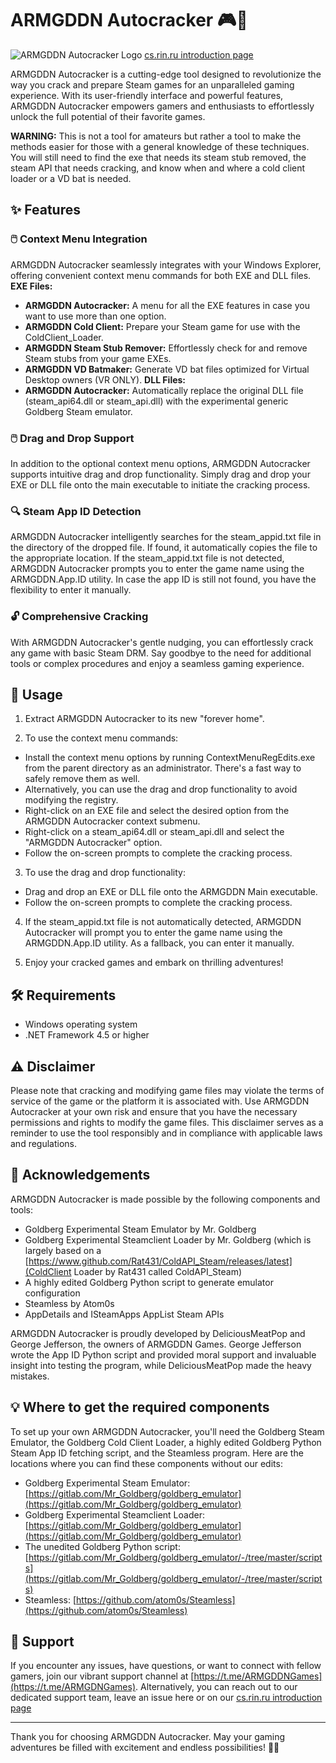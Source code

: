 # ARMGDDN Autocracker 🎮🔧

![ARMGDDN Autocracker Logo](https://github.com/KaladinDMP/ARMGDDN-Autocracker/assets/92135051/ebcf7a21-8e5d-44e2-9165-cb280d8d275c)
[cs.rin.ru introduction page](https://cs.rin.ru/forum/viewtopic.php?f=20&t=141375)


ARMGDDN Autocracker is a cutting-edge tool designed to revolutionize the way you crack and prepare Steam games for an unparalleled gaming experience. With its user-friendly interface and powerful features, ARMGDDN Autocracker empowers gamers and enthusiasts to effortlessly unlock the full potential of their favorite games. 

**WARNING:** This is not a tool for amateurs but rather a tool to make the methods easier for those with a general knowledge of these techniques. You will still need to find the exe that needs its steam stub removed, the steam API that needs cracking, and know when and where a cold client loader or a VD bat is needed. 

## ✨ Features

### 🖱️ Context Menu Integration
ARMGDDN Autocracker seamlessly integrates with your Windows Explorer, offering convenient context menu commands for both EXE and DLL files.
**EXE Files:**
 - **ARMGDDN Autocracker:** A menu for all the EXE features in case you want to use more than one option.
 - **ARMGDDN Cold Client:** Prepare your Steam game for use with the ColdClient_Loader.
 - **ARMGDDN Steam Stub Remover:** Effortlessly check for and remove Steam stubs from your game EXEs.
 - **ARMGDDN VD Batmaker:** Generate VD bat files optimized for Virtual Desktop owners (VR ONLY).
**DLL Files:**
 - **ARMGDDN Autocracker:** Automatically replace the original DLL file (steam_api64.dll or steam_api.dll) with the experimental generic Goldberg Steam emulator.

### 🖱️ Drag and Drop Support
In addition to the optional context menu options, ARMGDDN Autocracker supports intuitive drag and drop functionality. Simply drag and drop your EXE or DLL file onto the main executable to initiate the cracking process.

### 🔍 Steam App ID Detection
ARMGDDN Autocracker intelligently searches for the steam_appid.txt file in the directory of the dropped file. If found, it automatically copies the file to the appropriate location. If the steam_appid.txt file is not detected, ARMGDDN Autocracker prompts you to enter the game name using the ARMGDDN.App.ID utility. In case the app ID is still not found, you have the flexibility to enter it manually.

### 🔓 Comprehensive Cracking
With ARMGDDN Autocracker's gentle nudging, you can effortlessly crack any game with basic Steam DRM. Say goodbye to the need for additional tools or complex procedures and enjoy a seamless gaming experience.

## 📖 Usage

1. Extract ARMGDDN Autocracker to its new "forever home".

2. To use the context menu commands:
  - Install the context menu options by running ContextMenuRegEdits.exe from the parent directory as an administrator. There's a fast way to safely remove them as well.
  - Alternatively, you can use the drag and drop functionality to avoid modifying the registry.
  - Right-click on an EXE file and select the desired option from the ARMGDDN Autocracker context submenu.
  - Right-click on a steam_api64.dll or steam_api.dll and select the "ARMGDDN Autocracker" option.
  - Follow the on-screen prompts to complete the cracking process.

3. To use the drag and drop functionality:
  - Drag and drop an EXE or DLL file onto the ARMGDDN Main executable.
  - Follow the on-screen prompts to complete the cracking process.

4. If the steam_appid.txt file is not automatically detected, ARMGDDN Autocracker will prompt you to enter the game name using the ARMGDDN.App.ID utility. As a fallback, you can enter it manually.

5. Enjoy your cracked games and embark on thrilling adventures!

## 🛠️ Requirements

- Windows operating system
- .NET Framework 4.5 or higher

## ⚠️ Disclaimer

Please note that cracking and modifying game files may violate the terms of service of the game or the platform it is associated with. Use ARMGDDN Autocracker at your own risk and ensure that you have the necessary permissions and rights to modify the game files. This disclaimer serves as a reminder to use the tool responsibly and in compliance with applicable laws and regulations.

## 🙏 Acknowledgements

ARMGDDN Autocracker is made possible by the following components and tools:

- Goldberg Experimental Steam Emulator by Mr. Goldberg
- Goldberg Experimental Steamclient Loader by Mr. Goldberg (which is largely based on a  [https://www.github.com/Rat431/ColdAPI_Steam/releases/latest](ColdClient Loader by Rat431 called ColdAPI_Steam)
- A highly edited Goldberg Python script to generate emulator configuration
- Steamless by Atom0s
- AppDetails and ISteamApps AppList Steam APIs

ARMGDDN Autocracker is proudly developed by DeliciousMeatPop and George Jefferson, the owners of ARMGDDN Games. George Jefferson wrote the App ID Python script and provided moral support and invaluable insight into testing the program, while DeliciousMeatPop made the heavy mistakes.

## 💡 Where to get the required components
To set up your own ARMGDDN Autocracker, you'll need the Goldberg Steam Emulator, the Goldberg Cold Client Loader, a highly edited Goldberg Python Steam App ID fetching script, and the Steamless program. Here are the locations where you can find these components without our edits:

- Goldberg Experimental Steam Emulator: [https://gitlab.com/Mr_Goldberg/goldberg_emulator](https://gitlab.com/Mr_Goldberg/goldberg_emulator)
- Goldberg Experimental Steamclient Loader: [https://gitlab.com/Mr_Goldberg/goldberg_emulator](https://gitlab.com/Mr_Goldberg/goldberg_emulator)
- The unedited Goldberg Python script: [https://gitlab.com/Mr_Goldberg/goldberg_emulator/-/tree/master/scripts](https://gitlab.com/Mr_Goldberg/goldberg_emulator/-/tree/master/scripts)
- Steamless: [https://github.com/atom0s/Steamless](https://github.com/atom0s/Steamless)

## 🌟 Support

If you encounter any issues, have questions, or want to connect with fellow gamers, join our vibrant support channel at [https://t.me/ARMGDDNGames](https://t.me/ARMGDNGames). Alternatively, you can reach out to our dedicated support team, leave an issue here or on our [cs.rin.ru introduction page](https://cs.rin.ru/forum/viewtopic.php?f=20&t=141375)

---

Thank you for choosing ARMGDDN Autocracker. May your gaming adventures be filled with excitement and endless possibilities! 🚀🎉
